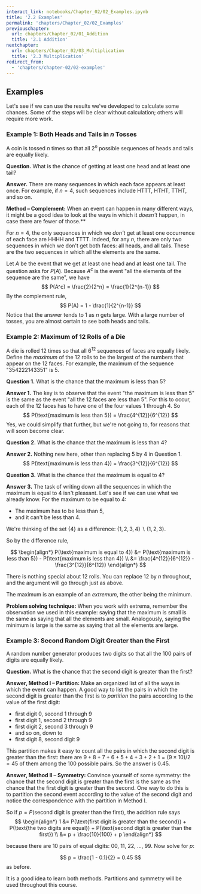 ```yaml
---
interact_link: notebooks/Chapter_02/02_Examples.ipynb
title: '2.2 Examples'
permalink: 'chapters/Chapter_02/02_Examples'
previouschapter:
  url: chapters/Chapter_02/01_Addition
  title: '2.1 Addition'
nextchapter:
  url: chapters/Chapter_02/03_Multiplication
  title: '2.3 Multiplication'
redirect_from:
  - 'chapters/chapter-02/02-examples'
---
```


## Examples

Let's see if we can use the results we've developed to calculate some chances. Some of the steps will be clear without calculation; others will require more work. 

### Example 1: Both Heads and Tails in $n$ Tosses
A coin is tossed $n$ times so that all $2^n$ possible sequences of heads and tails are equally likely. 

**Question.** What is the chance of getting at least one head and at least one tail?

**Answer.** There are many sequences in which each face appears at least once. For example, if $n=4$, such sequences include HTTT, HTHT, TTHT, and so on. 

**Method – Complement:** 
When an event can happen in many different ways, it might be a good idea to look at the ways in which it *doesn't* happen, in case there are fewer of those.** 

For $n=4$, the only sequences in which we *don't* get at least one occurrence of each face are HHHH and TTTT. Indeed, for any $n$, there are only two sequences in which we don't get both faces: all heads, and all tails. These are the two sequences in which all the elements are the same.

Let $A$ be the event that we get at least one head and at least one tail. The question asks for $P(A)$. Because $A^c$ is the event "all the elements of the sequence are the same", we have
$$
P(A^c) = \frac{2}{2^n} = \frac{1}{2^{n-1}}
$$
By the complement rule,
$$
P(A) = 1 - \frac{1}{2^{n-1}}
$$
Notice that the answer tends to 1 as $n$ gets large. With a large number of tosses, you are almost certain to see both heads and tails.


### Example 2: Maximum of 12 Rolls of a Die
A die is rolled 12 times so that all $6^{12}$ sequences of faces are equally likely. Define the *maximum* of the 12 rolls to be the largest of the numbers that appear on the 12 faces. For example, the maximum of the sequence "354222143351" is 5.

**Question 1.** What is the chance that the maximum is less than 5?

**Answer 1.** The key is to observe that the event "the maximum is less than 5" is the same as the event "all the 12 faces are less than 5". For this to occur, each of the 12 faces has to have one of the four values 1 through 4. So
$$
P(\text{maximum is less than 5}) = \frac{4^{12}}{6^{12}}
$$
Yes, we could simplify that further, but we're not going to, for reasons that will soon become clear.

**Question 2.** What is the chance that the maximum is less than 4?

**Answer 2.** Nothing new here, other than replacing 5 by 4 in Question 1. 
$$
P(\text{maximum is less than 4}) = \frac{3^{12}}{6^{12}}
$$

**Question 3.** What is the chance that the maximum is equal to 4?

**Answer 3.** The task of writing down all the sequences in which the maximum is equal to 4 isn't pleasant. Let's see if we can use what we already know. For the maximum to be equal to 4:

- The maximum has to be less than 5,
- and it can't be less than 4.

We're thinking of the set $\{4\}$ as a difference: $\{1, 2, 3, 4\} \backslash \{1, 2, 3\}$.

So by the difference rule,

$$
\begin{align*}
P(\text{maximum is equal to 4}) &= P(\text{maximum is less than 5}) - P(\text{maximum is less than 4}) \\
&= \frac{4^{12}}{6^{12}} - \frac{3^{12}}{6^{12}}
\end{align*}
$$

There is nothing special about 12 rolls. You can replace 12 by $n$ throughout, and the argument will go through just as above.

The maximum is an example of an *extremum*, the other being the minimum. 

**Problem solving technique:** When you work with extrema, remember the observation we used in this example: saying that the maximum is small is the same as saying that all the elements are small. Analogously, saying the minimum is large is the same as saying that all the elements are large.

### Example 3: Second Random Digit Greater than the First
A random number generator produces two digits so that all the 100 pairs of digits are equally likely.

**Question.** What is the chance that the second digit is greater than the first?

**Answer, Method I – Partition:** Make an organized list of all the ways in which the event can happen. A good way to list the pairs in which the second digit is greater than the first is to *partition* the pairs according to the value of the first digit:

- first digit 0, second 1 through 9
- first digit 1, second 2 through 9
- first digit 2, second 3 through 9
- and so on, down to
- first digit 8, second digit 9

This partition makes it easy to count all the pairs in which the second digit is greater than the first: there are $9+8+7+6+5+4+3+2+1 = (9\times10)/2 = 45$ of them among the 100 possible pairs. So the answer is 0.45.

**Answer, Method II – Symmetry:** Convince yourself of some symmetry: the chance that the second digit is greater than the first is the same as the chance that the first digit is greater than the second. One way to do this is to partition the second event according to the value of the second digit and notice the correspondence with the partition in Method I.

So if $p = P(\text{second digit is greater than the first})$, the addition rule says
$$
\begin{align*}
1 &= P(\text{first digit is greater than the second}) + P(\text{the two digits are equal}) + P(\text{second digit is greater than the first}) \\
&= p + \frac{10}{100} + p
\end{align*}
$$

because there are 10 pairs of equal digits: 00, 11, 22, $\ldots$, 99. Now solve for $p$:

$$
p = \frac{1 - 0.1}{2} = 0.45
$$
as before.

It is a good idea to learn both methods. Partitions and symmetry will be used throughout this course.
